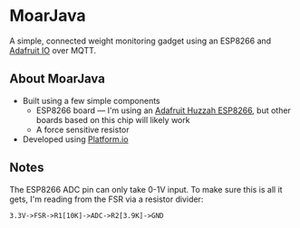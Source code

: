 MoarJava
========

A simple, connected weight monitoring gadget using an ESP8266 and [Adafruit IO](https://io.adafruit.com) over MQTT.

About MoarJava
--------------

- Built using a few simple components
  - ESP8266 board — I'm using an [Adafruit Huzzah ESP8266](https://www.adafruit.com/product/2471), but other boards based on this chip will likely work
  - A force sensitive resistor
- Developed using [Platform.io](https://platform.io)

Notes
-----

The ESP8266 ADC pin can only take 0-1V input. To make sure this is all it gets, I'm reading from the FSR via a resistor divider:

```
3.3V->FSR->R1[10K]->ADC->R2[3.9K]->GND
```
